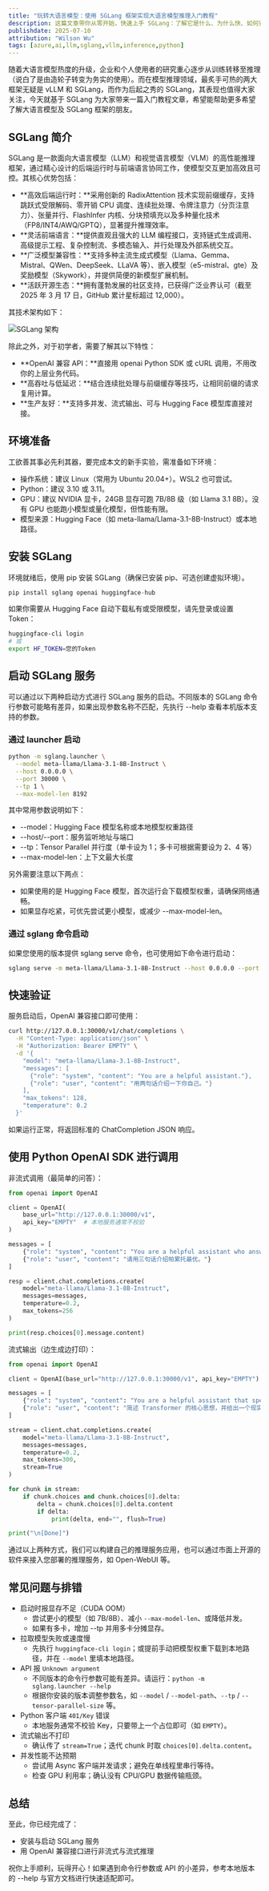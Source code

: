 ```yaml
---
title: "玩转大语言模型：使用 SGLang 框架实现大语言模型推理入门教程"
description: 这篇文章带你从零开始，快速上手 SGLang：了解它是什么、为什么快、如何安装与启动、如何用 OpenAI 兼容接口调用，并通过一个完整的 Demo（含流式输出与并发调用）一步步跑通。文章面向刚接触 SGLang 的同学，几分钟内即可看到本地模型在线响应。
publishdate: 2025-07-10
attribution: "Wilson Wu"
tags: [azure,ai,llm,sglang,vllm,inference,python]
---
```


随着大语言模型热度的升级，企业和个人使用者的研究重心逐步从训练转移至推理（说白了是由造轮子转变为务实的使用）。而在模型推理领域，最炙手可热的两大框架无疑是 vLLM 和 SGLang，而作为后起之秀的 SGLang，其表现也值得大家关注，今天就基于 SGLang 为大家带来一篇入门教程文章，希望能帮助更多希望了解大语言模型及 SGLang 框架的朋友。

## SGLang 简介

SGLang 是一款面向大语言模型（LLM）和视觉语言模型（VLM）的高性能推理框架，通过精心设计的后端运行时与前端语言协同工作，使模型交互更加高效且可控。其核心优势包括：

- **高效后端运行时：**采用创新的 RadixAttention 技术实现前缀缓存，支持跳跃式受限解码、零开销 CPU 调度、连续批处理、令牌注意力（分页注意力）、张量并行、FlashInfer 内核、分块预填充以及多种量化技术（FP8/INT4/AWQ/GPTQ），显著提升推理效率。
- **灵活前端语言：**提供直观且强大的 LLM 编程接口，支持链式生成调用、高级提示工程、复杂控制流、多模态输入、并行处理及外部系统交互。
- **广泛模型兼容性：**支持多种主流生成式模型（Llama、Gemma、Mistral、QWen、DeepSeek、LLaVA 等）、嵌入模型（e5-mistral、gte）及奖励模型（Skywork），并提供简便的新模型扩展机制。
- **活跃开源生态：**拥有蓬勃发展的社区支持，已获得广泛业界认可（截至 2025 年 3 月 17 日，GitHub 累计星标超过 12,000）。

其技术架构如下：

![SGLang 架构](1-sglang-architecture.png)

除此之外，对于初学者，需要了解其以下特性：

- **OpenAI 兼容 API：**直接用 openai Python SDK 或 cURL 调用，不用改你的上层业务代码。
- **高吞吐与低延迟：**结合连续批处理与前缀缓存等技巧，让相同前缀的请求复用计算。
- **生产友好：**支持多并发、流式输出、可与 Hugging Face 模型库直接对接。

## 环境准备

工欲善其事必先利其器，要完成本文的新手实验，需准备如下环境：

- 操作系统：建议 Linux（常用为 Ubuntu 20.04+）。WSL2 也可尝试。
- Python：建议 3.10 或 3.11。
- GPU：建议 NVIDIA 显卡，24GB 显存可跑 7B/8B 级（如 Llama 3.1 8B）。没有 GPU 也能跑小模型或量化模型，但性能有限。
- 模型来源：Hugging Face（如 meta-llama/Llama-3.1-8B-Instruct）或本地路径。

## 安装 SGLang

环境就绪后，使用 pip 安装 SGLang（确保已安装 pip、可选创建虚拟环境）。

```python
pip install sglang openai huggingface-hub
```

如果你需要从 Hugging Face 自动下载私有或受限模型，请先登录或设置 Token：

```bash
huggingface-cli login
# 或
export HF_TOKEN=您的Token
```

## 启动 SGLang 服务

可以通过以下两种启动方式进行 SGLang 服务的启动。不同版本的 SGLang 命令行参数可能略有差异，如果出现参数名称不匹配，先执行 --help 查看本机版本支持的参数。

### 通过 launcher 启动

```bash
python -m sglang.launcher \
  --model meta-llama/Llama-3.1-8B-Instruct \
  --host 0.0.0.0 \
  --port 30000 \
  --tp 1 \
  --max-model-len 8192
```

其中常用参数说明如下：

- --model：Hugging Face 模型名称或本地模型权重路径
- --host/--port：服务监听地址与端口
- --tp：Tensor Parallel 并行度（单卡设为 1；多卡可根据需要设为 2、4 等）
- --max-model-len：上下文最大长度

另外需要注意以下两点：

- 如果使用的是 Hugging Face 模型，首次运行会下载模型权重，请确保网络通畅。
- 如果显存吃紧，可优先尝试更小模型，或减少 --max-model-len。

### 通过 sglang 命令启动

如果您使用的版本提供 sglang serve 命令，也可使用如下命令进行启动：

```bash
sglang serve -m meta-llama/Llama-3.1-8B-Instruct --host 0.0.0.0 --port 30000
```

## 快速验证

服务启动后，OpenAI 兼容接口即可使用：

```bash
curl http://127.0.0.1:30000/v1/chat/completions \
  -H "Content-Type: application/json" \
  -H "Authorization: Bearer EMPTY" \
  -d '{
    "model": "meta-llama/Llama-3.1-8B-Instruct",
    "messages": [
      {"role": "system", "content": "You are a helpful assistant."},
      {"role": "user", "content": "用两句话介绍一下你自己。"}
    ],
    "max_tokens": 128,
    "temperature": 0.2
  }'
```

如果运行正常，将返回标准的 ChatCompletion JSON 响应。

## 使用 Python OpenAI SDK 进行调用

非流式调用（最简单的问答）：

```python
from openai import OpenAI

client = OpenAI(
    base_url="http://127.0.0.1:30000/v1",
    api_key="EMPTY"  # 本地服务通常不校验
)

messages = [
    {"role": "system", "content": "You are a helpful assistant who answers in Chinese."},
    {"role": "user", "content": "请用三句话介绍帕累托最优。"}
]

resp = client.chat.completions.create(
    model="meta-llama/Llama-3.1-8B-Instruct",
    messages=messages,
    temperature=0.2,
    max_tokens=256
)

print(resp.choices[0].message.content)
```

流式输出（边生成边打印）：

```python
from openai import OpenAI

client = OpenAI(base_url="http://127.0.0.1:30000/v1", api_key="EMPTY")

messages = [
    {"role": "system", "content": "You are a helpful assistant that speaks Chinese."},
    {"role": "user", "content": "简述 Transformer 的核心思想，并给出一个现实类比。"}
]

stream = client.chat.completions.create(
    model="meta-llama/Llama-3.1-8B-Instruct",
    messages=messages,
    temperature=0.2,
    max_tokens=300,
    stream=True
)

for chunk in stream:
    if chunk.choices and chunk.choices[0].delta:
        delta = chunk.choices[0].delta.content
        if delta:
            print(delta, end="", flush=True)

print("\n[Done]")
```

通过以上两种方式，我们可以构建自己的推理服务应用，也可以通过市面上开源的软件来接入您部署的推理服务，如 Open-WebUI 等。

## 常见问题与排错

- 启动时报显存不足（CUDA OOM）
  - 尝试更小的模型（如 7B/8B）、减小 `--max-model-len`、或降低并发。
  - 如果有多卡，增加 --tp 并用多卡分摊显存。
- 拉取模型失败或速度慢
  - 先执行 `huggingface-cli login`；或提前手动把模型权重下载到本地路径，并在 `--model` 里填本地路径。
- API 报 `Unknown argument`
  - 不同版本的命令行参数可能有差异。请运行：`python -m sglang.launcher --help`
  - 根据你安装的版本调整参数名，如 `--model` / `--model-path`、`--tp` / `--tensor-parallel-size` 等。
- Python 客户端 `401/Key` 错误
  - 本地服务通常不校验 Key，只要带上一个占位即可（如 `EMPTY`）。
- 流式输出不打印
  - 确认传了 `stream=True`；迭代 chunk 时取 `choices[0].delta.content`。
- 并发性能不达预期
  - 尝试用 Async 客户端并发请求；避免在单线程里串行等待。
  - 检查 GPU 利用率；确认没有 CPU/GPU 数据传输瓶颈。

## 总结

至此，你已经完成了：

- 安装与启动 SGLang 服务
- 用 OpenAI 兼容接口进行非流式与流式推理

祝你上手顺利，玩得开心！如果遇到命令行参数或 API 的小差异，参考本地版本的 --help 与官方文档进行快速适配即可。
